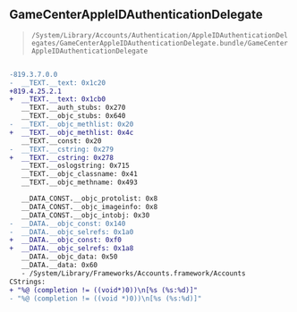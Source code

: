 ## GameCenterAppleIDAuthenticationDelegate

> `/System/Library/Accounts/Authentication/AppleIDAuthenticationDelegates/GameCenterAppleIDAuthenticationDelegate.bundle/GameCenterAppleIDAuthenticationDelegate`

```diff

-819.3.7.0.0
-  __TEXT.__text: 0x1c20
+819.4.25.2.1
+  __TEXT.__text: 0x1cb0
   __TEXT.__auth_stubs: 0x270
   __TEXT.__objc_stubs: 0x640
-  __TEXT.__objc_methlist: 0x20
+  __TEXT.__objc_methlist: 0x4c
   __TEXT.__const: 0x20
-  __TEXT.__cstring: 0x279
+  __TEXT.__cstring: 0x278
   __TEXT.__oslogstring: 0x715
   __TEXT.__objc_classname: 0x41
   __TEXT.__objc_methname: 0x493

   __DATA_CONST.__objc_protolist: 0x8
   __DATA_CONST.__objc_imageinfo: 0x8
   __DATA_CONST.__objc_intobj: 0x30
-  __DATA.__objc_const: 0x140
-  __DATA.__objc_selrefs: 0x1a0
+  __DATA.__objc_const: 0xf0
+  __DATA.__objc_selrefs: 0x1a8
   __DATA.__objc_data: 0x50
   __DATA.__data: 0x60
   - /System/Library/Frameworks/Accounts.framework/Accounts
CStrings:
+ "%@ (completion != ((void*)0))\n[%s (%s:%d)]"
- "%@ (completion != ((void *)0))\n[%s (%s:%d)]"

```
